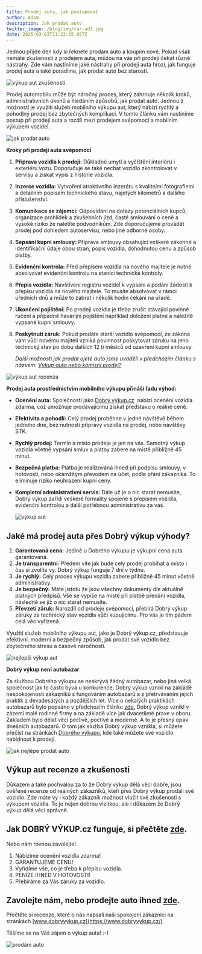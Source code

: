 ```yaml
---
title: Prodej auta, jak postupovat
author: Adam
description: Jak prodat auto
twitter_image: /blog/img/car-ad3.jpg
date: 2025-03-03T11:23:55.057Z
---
```

Jednou přijde den kdy si řeknete prodám auto a koupím nové. Pokud však nemáte zkušenosti z prodejem auta, můžou na vás při prodeji čekat různé nástrahy. Zde vám nastíníme jaké nástrahy při prodeji auta hrozí, jak funguje prodej auta a také poradíme, jak prodat auto bez starostí.

![výkup aut zkušenosti](/blog/img/info-icon.png)

Prodej automobilu může být náročný proces, který zahrnuje několik kroků, administrativních úkonů a hledáním způsobů, jak prodat auto. Jednou z možností je využití služeb mobilního výkupu aut, který nabízí rychlý a pohodlný prodej bez zbytečných komplikací. V tomto článku vám nastíníme postup při prodeji auta a rozdíl mezi prodejem svépomocí a mobilním výkupem vozidel.

![jak prodat auto](/blog/img/photo-1561648179-15236abfd4b3.jpg)

**Kroky při prodeji auta svépomocí**

1. **Příprava vozidla k prodeji:** Důkladné umytí a vyčištění interiéru i exteriéru vozu. Doporučuje se také nechat vozidlo zkontrolovat v servisu a získat výpis z historie vozidla.
2. **Inzerce vozidla:** Vytvoření atraktivního inzerátu s kvalitními fotografiemi a detailním popisem technického stavu, najetých kilometrů a dalšího příslušenství.
3. **Komunikace se zájemci:** Odpovídání na dotazy potenciálních kupců, organizace prohlídek a zkušebních jízd, časté smlouvání o ceně a vysoké riziko že naletíte podvodníkům. Zde doporučujeme provádět prodej pod dohledem autoservisu, nebo jiné odborné osoby.
4. **Sepsání kupní smlouvy:** Příprava smlouvy obsahující veškeré zákonné a identifikační údaje obou stran, popis vozidla, dohodnutou cenu a způsob platby.
5. **Evidenční kontrola:** Před přepisem vozidla na nového majitele je nutné absolvovat evidenční kontrolu na stanici technické kontroly.
6. **Přepis vozidla:** Navštívení registru vozidel k vypsání a podání žádosti k přepisu vozidla na nového majitele. To musíte absolvovat v rámci úředních dnů a může to zabrat i několik hodin čekání na úřadě.
7. **Ukončení pojištění:** Po prodeji vozidla je třeba zrušit stávající povinné ručení a případně havarijní pojištění například doložení platné a náležitě vypsané kupní smlouvy.
8. **Poskytnutí záruk:** Pokud prodáte starší vozidlo svépomocí, ze zákona vám vůči novému majiteli vzniká povinnost poskytovat záruku na jeho technický stav po dobu dalších 12 ti měsíců od uzavření kupní smlouvy.

   *Další možnosti jak prodat ojeté auto jsme uváděli v předchozím článku s názvem: [Výkup auta nebo komisní prodej?](https://www.dobryvykup.cz/blog/2022/08/v%C3%BDkup-auta-nebo-komisn%C3%AD-prodej)*

![výkup aut recenza](/blog/img/286cf469-2211-4fb5-99b2-aeea57b09dc4.webp)

**Prodej auta prostřednictvím mobilního výkupu přináší řadu výhod:**

* **Ocenění auta:** Společnosti jako [Dobrý výkup.cz](http://dobryvykup.cz)  nabízí ocenění vozidla zdarma, což umožňuje prodávajícímu získat představu o reálné ceně.
* **Efektivita a pohodlí:** Celý prodej proběhne v jedné návštěvě během jednoho dne, bez nutnosti přípravy vozidla na prodej, nebo návštěvy STK.
* **Rychlý prodej:** Termín a místo prodeje je jen na vás. Samotný výkup vozidla včetně vypsání smluv a platby zabere na místě přibližně 45 minut.  
* **Bezpečná platba:** Platba je realizována ihned při podpisu smlouvy, v hotovosti, nebo okamžitým převodem na účet, podle přání zákazníka. To eliminuje riziko neuhrazení kupní ceny.
* **Kompletní administrativní servis:** Dále už je o nic starat nemusíte, Dobrý výkup zařídí veškeré formality spojené s přepisem vozidla, evidenční kontrolou a další potřebnou administrativu za vás.

  ![výkup aut](/blog/img/info-icon.png)

## Jaké má prodej auta přes Dobrý výkup výhody?

1. **Garantovaná cena:** Jedině u Dobrého výkupu je výkupní cena auta garantovaná. 
2. **Je transparentní:** Předem víte jak bude celý prodej probíhat a místo i čas si zvolíte vy. Dobrý výkup funguje 7 dní v týdnu.
3. **Je rychlý:** Celý proces výkupu vozidla zabere přibližně 45 minut včetně administrativy. 
4. **Je bezpečný:** Máte jistotu že jsou všechny dokumenty dle aktuálně platných předpisů. Vše se vypíše na místě při platbě předání vozidla, následně se již o nic starat nemusíte. 
5. **Převzetí záruk:** Narozdíl od prodeje svépomocí, přebírá Dobrý výkup záruky za technický stav vozidla vůči kupujícímu. Pro vás je tím pádem celá věc vyřízená.

Využití služeb mobilního výkupu aut, jako je Dobrý výkup.cz, představuje efektivní, moderní a bezpečný způsob, jak prodat své vozidlo bez zbytečného stresu a časové náročnosti.

![nejlepší výkup aut](/blog/img/obrázek1.jpg)

**Dobrý výkup není autobazar**

Za službou Dobrého výkupu se neskrývá žádný autobazar, nebo jiná velká společnost jak to často bývá u konkurence. Dobrý výkup vznikl na základě nespokojenosti zákazníků s fungováním autobazarů a z přetrváváním jejich praktik z devadesátých a pozdějších let. Více o nekalých praktikách autobazarů bylo popsáno v předchozím článku [zde.](https://www.dobryvykup.cz/blog/2021/07/nekal%C3%A9-praktiky-autobazar%C5%AF-jsou-i-po-desetilet%C3%ADch-stejn%C3%A9) Dobrý výkup vznikl v zázemí malé rodinné firmy a na základě více jak dvacetileté praxe v oboru. Základem bylo dělat věci pečlivě, poctivě a moderně. A to je přesný opak dnešních autobazarů. O tom jak služba Dobrý výkup vznikla, si můžete přečíst na stránkách [Dobrého výkupu](http://www.dobryvykup.cz), kde také můžete své vozidlo nabídnout k prodeji. 

![jak nejlépe prodat auto](/blog/img/certificat-79x929.jpg)

## Výkup aut recenze a zkušenosti

Důkazem a také pochvalou za to že Dobrý výkup dělá věci dobře, jsou ověřené recenze od reálných zákazníků, kteří přes Dobrý výkup prodali své vozidlo. Zde máte vy i každý zákazník možnost vložit své zkušenosti s výkupem vozidla. To je nejen dobrou vizitkou, ale i důkazem že Dobrý výkup dělá věci správně.

## Jak DOBRÝ VÝKUP.cz funguje, si přečtěte [zde](https://www.dobryvykup.cz/blog/2021/06/mobiln%C3%AD-v%C3%BDkup-cesta-jak-nejl%C3%A9pe-prodat-auto).

Nebo nám rovnou zavolejte!

1. Nabízíme ocenění vozidla zdarma!
2. GARANTUJEME CENU!
3. Vyřídíme vše, co je třeba k přepisu vozidla.
4. PENÍZE IHNED V HOTOVOSTI!
5. Přebíráme za Vás záruky za vozidlo.

## [](https://www.dobryvykup.cz/blog/2022/08/v%C3%BDkup-auta-nebo-komisn%C3%AD-prodej#zavolejte-n%C3%A1m-nebo-prodejte-auto-ihned-zde)[](https://www.dobryvykup.cz/blog/2022/03/jak-prodat-auto-bezpe%C4%8Dn%C4%9B-a-rychle#zavolejte-n%C3%A1m-nebo-prodejte-auto-ihned-zde)Zavolejte nám, nebo prodejte auto ihned [zde](https://www.dobryvykup.cz/#bottom).

Přečtěte si recenze, které o nás napsali naši spokojení zákazníci na stránkách [www.dobryvykup.cz](https://www.dobryvykup.cz/)

Těšíme se na Váš zájem o výkup auta! :-)

![prodám auto](/blog/img/car-ad3.jpg)